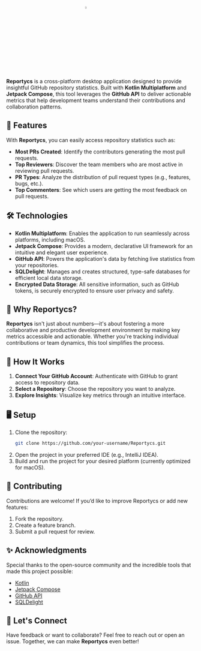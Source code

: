 <div style="display: flex; justify-content: center;">
    <div style="border: 0px solid black; padding: 15px; margin: 5px;">
      <img src="" alt="reportycs" width="20%" />
    </div>
</div>

**Reportycs** is a cross-platform desktop application designed to provide insightful GitHub
repository statistics. Built with **Kotlin Multiplatform** and **Jetpack Compose**, this tool
leverages the **GitHub API** to deliver actionable metrics that help development teams understand
their contributions and collaboration patterns.

## 🚀 Features

With **Reportycs**, you can easily access repository statistics such as:

- **Most PRs Created**: Identify the contributors generating the most pull requests.
- **Top Reviewers**: Discover the team members who are most active in reviewing pull requests.
- **PR Types**: Analyze the distribution of pull request types (e.g., features, bugs, etc.).
- **Top Commenters**: See which users are getting the most feedback on pull requests.

## 🛠️ Technologies

- **Kotlin Multiplatform**: Enables the application to run seamlessly across platforms, including
  macOS.
- **Jetpack Compose**: Provides a modern, declarative UI framework for an intuitive and elegant user
  experience.
- **GitHub API**: Powers the application's data by fetching live statistics from your repositories.
- **SQLDelight**: Manages and creates structured, type-safe databases for efficient local data storage.
- **Encrypted Data Storage**: All sensitive information, such as GitHub tokens, is securely encrypted to ensure user privacy and safety.

## 🌟 Why Reportycs?

**Reportycs** isn't just about numbers—it's about fostering a more collaborative and productive
development environment by making key metrics accessible and actionable. Whether you're tracking
individual contributions or team dynamics, this tool simplifies the process.

## 📖 How It Works

1. **Connect Your GitHub Account**: Authenticate with GitHub to grant access to repository data.
2. **Select a Repository**: Choose the repository you want to analyze.
3. **Explore Insights**: Visualize key metrics through an intuitive interface.

## 🖥️ Setup

1. Clone the repository:
   ```bash  
   git clone https://github.com/your-username/Reportycs.git  
   ```  
2. Open the project in your preferred IDE (e.g., IntelliJ IDEA).
3. Build and run the project for your desired platform (currently optimized for macOS).

## 🤝 Contributing

Contributions are welcome! If you’d like to improve Reportycs or add new features:

1. Fork the repository.
2. Create a feature branch.
3. Submit a pull request for review.

## ✨ Acknowledgments

Special thanks to the open-source community and the incredible tools that made this project
possible:

- [Kotlin](https://kotlinlang.org/)
- [Jetpack Compose](https://developer.android.com/jetpack/compose)
- [GitHub API](https://docs.github.com/en/rest)
- [SQLDelight](https://www.jetbrains.com/help/kotlin-multiplatform-dev/multiplatform-ktor-sqldelight.html)

## 💬 Let's Connect

Have feedback or want to collaborate? Feel free to reach out or open an issue. Together, we can make
**Reportycs** even better!

